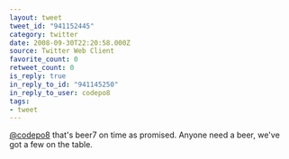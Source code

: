 ```yaml
---
layout: tweet
tweet_id: "941152445"
category: twitter
date: 2008-09-30T22:20:58.000Z
source: Twitter Web Client
favorite_count: 0
retweet_count: 0
is_reply: true
in_reply_to_id: "941145250"
in_reply_to_user: codepo8
tags:
- tweet
---
```


[@codepo8](https://twitter.com/@codepo8) that's beer7 on time as promised. Anyone need a beer, we've got a few on the table.

